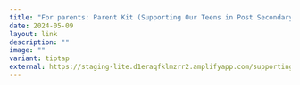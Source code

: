 ```yaml
---
title: "For parents: Parent Kit (Supporting Our Teens in Post Secondary Pathways)"
date: 2024-05-09
layout: link
description: ""
image: ""
variant: tiptap
external: https://staging-lite.d1eraqfklmzrr2.amplifyapp.com/supporting-our-teens-in-choosing-post-secondary-pathways/
---
```

